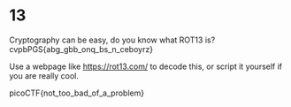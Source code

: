 # 13

Cryptography can be easy, do you know what ROT13 is?   cvpbPGS{abg_gbb_onq_bs_n_ceboyrz}

Use a webpage like https://rot13.com/ to decode this, or script it yourself if you are really cool. 

picoCTF{not_too_bad_of_a_problem}